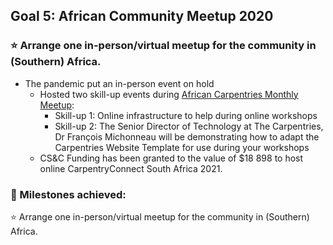 ## Goal 5: African Community Meetup 2020
### :star: Arrange one in-person/virtual meetup for the community in (Southern) Africa. 
- The pandemic put an in-person event on hold
  - Hosted two skill-up events during [African Carpentries Monthly Meetup](https://pad.carpentries.org/ZA-community-call):
    - Skill-up 1: Online infrastructure to help during online workshops
    - Skill-up 2: The Senior Director of Technology at The Carpentries, Dr François Michonneau will be demonstrating how to adapt the Carpentries Website Template for use during your workshops
  - CS&C Funding has been granted to the value of $18 898 to host online CarpentryConnect South Africa 2021. 

### :large_blue_diamond: Milestones achieved:
:star: Arrange one in-person/virtual meetup for the community in (Southern) Africa. 
